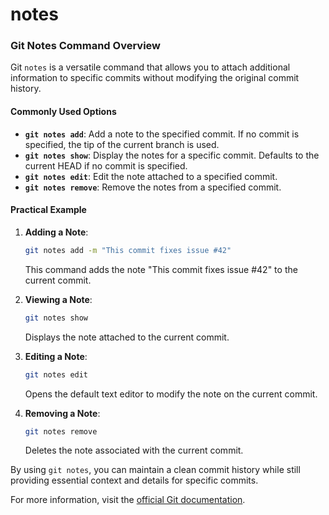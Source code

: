 # notes

### Git Notes Command Overview

Git `notes` is a versatile command that allows you to attach additional information to specific commits without modifying the original commit history.

#### Commonly Used Options

* **`git notes add`**: Add a note to the specified commit. If no commit is specified, the tip of the current branch is used.
* **`git notes show`**: Display the notes for a specific commit. Defaults to the current HEAD if no commit is specified.
* **`git notes edit`**: Edit the note attached to a specified commit.
* **`git notes remove`**: Remove the notes from a specified commit.

#### Practical Example

1.  **Adding a Note**:

    ```bash
    git notes add -m "This commit fixes issue #42"
    ```

    This command adds the note "This commit fixes issue #42" to the current commit.
2.  **Viewing a Note**:

    ```bash
    git notes show
    ```

    Displays the note attached to the current commit.
3.  **Editing a Note**:

    ```bash
    git notes edit
    ```

    Opens the default text editor to modify the note on the current commit.
4.  **Removing a Note**:

    ```bash
    git notes remove
    ```

    Deletes the note associated with the current commit.

By using `git notes`, you can maintain a clean commit history while still providing essential context and details for specific commits.

For more information, visit the [official Git documentation](https://git-scm.com/docs/git-notes).

